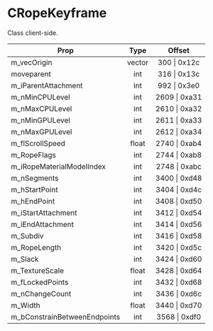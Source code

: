 # CRopeKeyframe
Class client-side.

|Prop|Type|Offset|
|---|:-:|:-:|
|m_vecOrigin|vector|300 \| 0x12c|
|moveparent|int|316 \| 0x13c|
|m_iParentAttachment|int|992 \| 0x3e0|
|m_nMinCPULevel|int|2609 \| 0xa31|
|m_nMaxCPULevel|int|2610 \| 0xa32|
|m_nMinGPULevel|int|2611 \| 0xa33|
|m_nMaxGPULevel|int|2612 \| 0xa34|
|m_flScrollSpeed|float|2740 \| 0xab4|
|m_RopeFlags|int|2744 \| 0xab8|
|m_iRopeMaterialModelIndex|int|2748 \| 0xabc|
|m_nSegments|int|3400 \| 0xd48|
|m_hStartPoint|int|3404 \| 0xd4c|
|m_hEndPoint|int|3408 \| 0xd50|
|m_iStartAttachment|int|3412 \| 0xd54|
|m_iEndAttachment|int|3414 \| 0xd56|
|m_Subdiv|int|3416 \| 0xd58|
|m_RopeLength|int|3420 \| 0xd5c|
|m_Slack|int|3424 \| 0xd60|
|m_TextureScale|float|3428 \| 0xd64|
|m_fLockedPoints|int|3432 \| 0xd68|
|m_nChangeCount|int|3436 \| 0xd6c|
|m_Width|float|3440 \| 0xd70|
|m_bConstrainBetweenEndpoints|int|3568 \| 0xdf0|
